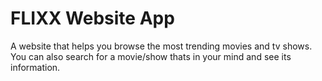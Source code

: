 # FLIXX Website App

A website that helps you browse the most trending movies and tv shows. You can also search for a movie/show thats in your mind and see its information.
